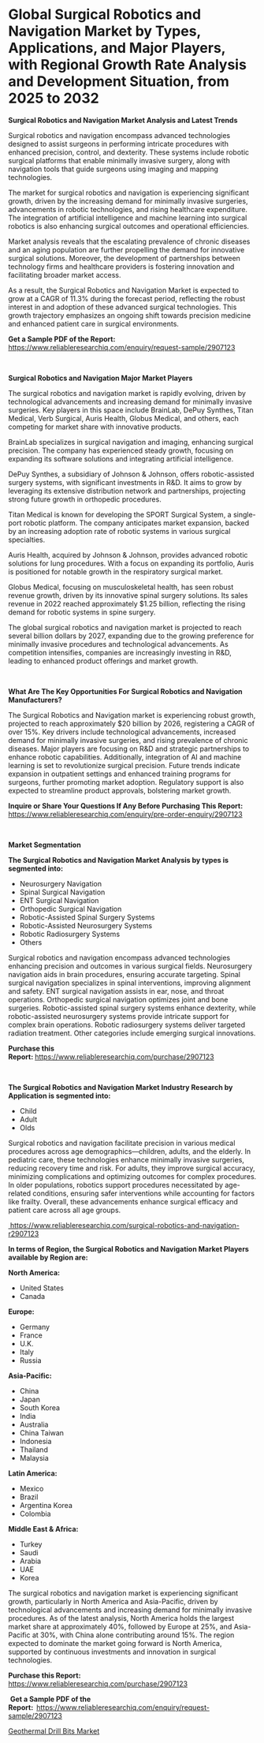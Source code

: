 <p><h1>Global Surgical Robotics and Navigation Market by Types, Applications, and Major Players, with Regional Growth Rate Analysis and Development Situation, from 2025 to 2032</h1></p><p><strong>Surgical Robotics and Navigation Market Analysis and Latest Trends</strong></p>
<p><p>Surgical robotics and navigation encompass advanced technologies designed to assist surgeons in performing intricate procedures with enhanced precision, control, and dexterity. These systems include robotic surgical platforms that enable minimally invasive surgery, along with navigation tools that guide surgeons using imaging and mapping technologies. </p><p>The market for surgical robotics and navigation is experiencing significant growth, driven by the increasing demand for minimally invasive surgeries, advancements in robotic technologies, and rising healthcare expenditure. The integration of artificial intelligence and machine learning into surgical robotics is also enhancing surgical outcomes and operational efficiencies. </p><p>Market analysis reveals that the escalating prevalence of chronic diseases and an aging population are further propelling the demand for innovative surgical solutions. Moreover, the development of partnerships between technology firms and healthcare providers is fostering innovation and facilitating broader market access. </p><p>As a result, the Surgical Robotics and Navigation Market is expected to grow at a CAGR of 11.3% during the forecast period, reflecting the robust interest in and adoption of these advanced surgical technologies. This growth trajectory emphasizes an ongoing shift towards precision medicine and enhanced patient care in surgical environments.</p></p>
<p><strong>Get a Sample PDF of the Report:&nbsp;</strong> <a href="https://www.reliableresearchiq.com/enquiry/request-sample/2907123?utm_campaign=2463&utm_medium=2&utm_source=Github&utm_content=ia&utm_term=12032025&utm_id=surgical-robotics-and-navigation">https://www.reliableresearchiq.com/enquiry/request-sample/2907123</a></p>
<p>&nbsp;</p>
<p><strong>Surgical Robotics and Navigation Major Market Players</strong></p>
<p><p>The surgical robotics and navigation market is rapidly evolving, driven by technological advancements and increasing demand for minimally invasive surgeries. Key players in this space include BrainLab, DePuy Synthes, Titan Medical, Verb Surgical, Auris Health, Globus Medical, and others, each competing for market share with innovative products.</p><p>BrainLab specializes in surgical navigation and imaging, enhancing surgical precision. The company has experienced steady growth, focusing on expanding its software solutions and integrating artificial intelligence.</p><p>DePuy Synthes, a subsidiary of Johnson & Johnson, offers robotic-assisted surgery systems, with significant investments in R&D. It aims to grow by leveraging its extensive distribution network and partnerships, projecting strong future growth in orthopedic procedures.</p><p>Titan Medical is known for developing the SPORT Surgical System, a single-port robotic platform. The company anticipates market expansion, backed by an increasing adoption rate of robotic systems in various surgical specialties.</p><p>Auris Health, acquired by Johnson & Johnson, provides advanced robotic solutions for lung procedures. With a focus on expanding its portfolio, Auris is positioned for notable growth in the respiratory surgical market.</p><p>Globus Medical, focusing on musculoskeletal health, has seen robust revenue growth, driven by its innovative spinal surgery solutions. Its sales revenue in 2022 reached approximately $1.25 billion, reflecting the rising demand for robotic systems in spine surgery.</p><p>The global surgical robotics and navigation market is projected to reach several billion dollars by 2027, expanding due to the growing preference for minimally invasive procedures and technological advancements. As competition intensifies, companies are increasingly investing in R&D, leading to enhanced product offerings and market growth. </p></p>
<p>&nbsp;</p>
<p><strong>What Are The Key Opportunities For Surgical Robotics and Navigation Manufacturers?</strong></p>
<p><p>The Surgical Robotics and Navigation market is experiencing robust growth, projected to reach approximately $20 billion by 2026, registering a CAGR of over 15%. Key drivers include technological advancements, increased demand for minimally invasive surgeries, and rising prevalence of chronic diseases. Major players are focusing on R&D and strategic partnerships to enhance robotic capabilities. Additionally, integration of AI and machine learning is set to revolutionize surgical precision. Future trends indicate expansion in outpatient settings and enhanced training programs for surgeons, further promoting market adoption. Regulatory support is also expected to streamline product approvals, bolstering market growth.</p></p>
<p><strong>Inquire or Share Your Questions If Any Before Purchasing This Report:</strong> <a href="https://www.reliableresearchiq.com/enquiry/pre-order-enquiry/2907123?utm_campaign=2463&utm_medium=2&utm_source=Github&utm_content=ia&utm_term=12032025&utm_id=surgical-robotics-and-navigation">https://www.reliableresearchiq.com/enquiry/pre-order-enquiry/2907123</a></p>
<p>&nbsp;</p>
<p><strong>Market Segmentation</strong></p>
<p><strong>The Surgical Robotics and Navigation Market Analysis by types is segmented into:</strong></p>
<p><ul><li>Neurosurgery Navigation</li><li>Spinal Surgical Navigation</li><li>ENT Surgical Navigation</li><li>Orthopedic Surgical Navigation</li><li>Robotic-Assisted Spinal Surgery Systems</li><li>Robotic-Assisted Neurosurgery Systems</li><li>Robotic Radiosurgery Systems</li><li>Others</li></ul></p>
<p><p>Surgical robotics and navigation encompass advanced technologies enhancing precision and outcomes in various surgical fields. Neurosurgery navigation aids in brain procedures, ensuring accurate targeting. Spinal surgical navigation specializes in spinal interventions, improving alignment and safety. ENT surgical navigation assists in ear, nose, and throat operations. Orthopedic surgical navigation optimizes joint and bone surgeries. Robotic-assisted spinal surgery systems enhance dexterity, while robotic-assisted neurosurgery systems provide intricate support for complex brain operations. Robotic radiosurgery systems deliver targeted radiation treatment. Other categories include emerging surgical innovations.</p></p>
<p><strong>Purchase this Report:&nbsp;</strong><a href="https://www.reliableresearchiq.com/purchase/2907123?utm_campaign=2463&utm_medium=2&utm_source=Github&utm_content=ia&utm_term=12032025&utm_id=surgical-robotics-and-navigation">https://www.reliableresearchiq.com/purchase/2907123</a></p>
<p>&nbsp;</p>
<p><strong>The Surgical Robotics and Navigation Market Industry Research by Application is segmented into:</strong></p>
<p><ul><li>Child</li><li>Adult</li><li>Olds</li></ul></p>
<p><p>Surgical robotics and navigation facilitate precision in various medical procedures across age demographics—children, adults, and the elderly. In pediatric care, these technologies enhance minimally invasive surgeries, reducing recovery time and risk. For adults, they improve surgical accuracy, minimizing complications and optimizing outcomes for complex procedures. In older populations, robotics support procedures necessitated by age-related conditions, ensuring safer interventions while accounting for factors like frailty. Overall, these advancements enhance surgical efficacy and patient care across all age groups.</p></p>
<p><a href="https://www.reliableresearchiq.com/surgical-robotics-and-navigation-r2907123?utm_campaign=2463&utm_medium=2&utm_source=Github&utm_content=ia&utm_term=12032025&utm_id=surgical-robotics-and-navigation">&nbsp;https://www.reliableresearchiq.com/surgical-robotics-and-navigation-r2907123</a></p>
<p><strong>In terms of Region, the Surgical Robotics and Navigation Market Players available by Region are:</strong></p>
<p>
    <p> <strong> North America: </strong>
        <ul>
            <li>United States</li>
            <li>Canada</li>
        </ul>
        </p> 
    <p> <strong> Europe: </strong>
        <ul>
            <li>Germany</li>
            <li>France</li>
            <li>U.K.</li>
            <li>Italy</li>
            <li>Russia</li>
        </ul>
        </p> 
    <p> <strong> Asia-Pacific: </strong>
        <ul>
            <li>China</li>
            <li>Japan</li>
            <li>South Korea</li>
            <li>India</li>
            <li>Australia</li>
            <li>China Taiwan</li>
            <li>Indonesia</li>
            <li>Thailand</li>
            <li>Malaysia</li>
        </ul>
        </p> 
    <p> <strong> Latin America: </strong>
        <ul>
            <li>Mexico</li>
            <li>Brazil</li>
            <li>Argentina Korea</li>
            <li>Colombia</li>
        </ul>
        </p> 
    <p> <strong> Middle East & Africa: </strong>
        <ul>
            <li>Turkey</li>
            <li>Saudi</li>
            <li>Arabia</li>
            <li>UAE</li>
            <li>Korea</li>
        </ul>
    </p>
    </p>
<p><p>The surgical robotics and navigation market is experiencing significant growth, particularly in North America and Asia-Pacific, driven by technological advancements and increasing demand for minimally invasive procedures. As of the latest analysis, North America holds the largest market share at approximately 40%, followed by Europe at 25%, and Asia-Pacific at 30%, with China alone contributing around 15%. The region expected to dominate the market going forward is North America, supported by continuous investments and innovation in surgical technologies.</p></p>
<p><strong>Purchase this Report: </strong><a href="https://www.reliableresearchiq.com/purchase/2907123?utm_campaign=2463&utm_medium=2&utm_source=Github&utm_content=ia&utm_term=12032025&utm_id=surgical-robotics-and-navigation">https://www.reliableresearchiq.com/purchase/2907123</a></p>
<p>&nbsp;<strong>Get a Sample PDF of the Report:&nbsp;&nbsp;</strong><a href="https://www.reliableresearchiq.com/enquiry/request-sample/2907123?utm_campaign=2463&utm_medium=2&utm_source=Github&utm_content=ia&utm_term=12032025&utm_id=surgical-robotics-and-navigation">https://www.reliableresearchiq.com/enquiry/request-sample/2907123</a></p>
<p><strong></strong></p>
<p><p><a href="https://github.com/ubavicachida/Market-Research-Report-List-1/blob/main/geothermal-drill-bits-market.md?utm_campaign=2463&utm_medium=2&utm_source=Github&utm_content=ia&utm_term=12032025&utm_id=surgical-robotics-and-navigation">Geothermal Drill Bits Market</a></p></p>